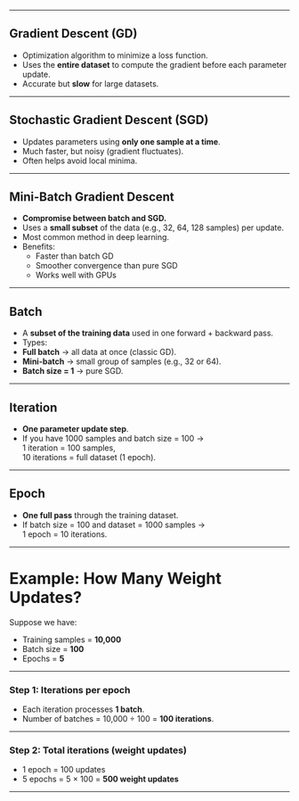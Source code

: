 
---
## Gradient Descent (GD)
- Optimization algorithm to minimize a loss function.
- Uses the **entire dataset** to compute the gradient before each parameter update.
- Accurate but **slow** for large datasets.
---
## Stochastic Gradient Descent (SGD)
- Updates parameters using **only one sample at a time**.
- Much faster, but noisy (gradient fluctuates).
- Often helps avoid local minima.
---
## Mini-Batch Gradient Descent
- **Compromise between batch and SGD.**
- Uses a **small subset** of the data (e.g., 32, 64, 128 samples) per update.
- Most common method in deep learning.
- Benefits:
  - Faster than batch GD
  - Smoother convergence than pure SGD
  - Works well with GPUs
---
## Batch
- A **subset of the training data** used in one forward + backward pass.
- Types:
- **Full batch** → all data at once (classic GD).
- **Mini-batch** → small group of samples (e.g., 32 or 64).
- **Batch size = 1** → pure SGD.
---
## Iteration
- **One parameter update step**.
- If you have 1000 samples and batch size = 100 →  
  1 iteration = 100 samples,  
  10 iterations = full dataset (1 epoch).
---
## Epoch
- **One full pass** through the training dataset.
- If batch size = 100 and dataset = 1000 samples →  
  1 epoch = 10 iterations.
---
#  Example: How Many Weight Updates?
Suppose we have:
- Training samples = **10,000**
- Batch size = **100**
- Epochs = **5**
---
### Step 1: Iterations per epoch
- Each iteration processes **1 batch**.
- Number of batches = 10,000 ÷ 100 = **100 iterations**.
---
### Step 2: Total iterations (weight updates)
- 1 epoch = 100 updates
- 5 epochs = 5 × 100 = **500 weight updates**
---